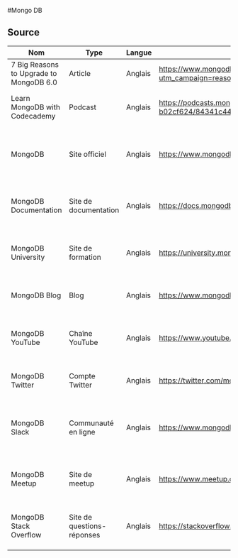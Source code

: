 #Mongo DB

## Source
| Nom | Type | Langue | Lien | Description | Tags | Note |
|-----|------|--------|------|-------------|------|------|
|7 Big Reasons to Upgrade to MongoDB 6.0|Article|Anglais|https://www.mongodb.com/blog/post/big-reasons-upgrade-mongodb-6-0?utm_campaign=reasonsupgrademongo&utm_source=twitter&utm_medium=organic_social|Mise en avant des améliorations et des nouveautés/changements|#MongoDB #upgrade #release|4/5|
|Learn MongoDB with Codecademy|Podcast|Anglais|https://podcasts.mongodb.com/public/115/The-MongoDB-Podcast-b02cf624/84341c44| Discution autour de mongo et de l'apprentissage grâce à la plateforme Codecademy|#MongoDB #Dev #Codecademy|3/5|
|MongoDB|Site officiel|Anglais|https://www.mongodb.com/|Site officiel de MongoDB, contenant des informations sur le logiciel de base de données, des exemples et des tutoriels|mongodb, base de données, logiciel|5/5|
|MongoDB Documentation|Site de documentation|Anglais|https://docs.mongodb.com/|Site de documentation de MongoDB, contenant des informations détaillées sur l'utilisation du logiciel et des exemples de code|mongodb, documentation, exemples|5/5|
|MongoDB University|Site de formation|Anglais|https://university.mongodb.com/|Site de formation de MongoDB, contenant des cours en ligne et des certifications sur l'utilisation du logiciel|mongodb, formation, cours en ligne|4/5|
|MongoDB Blog|Blog|Anglais|https://www.mongodb.com/blog|Blog de MongoDB, contenant des annonces et des mises à jour sur le logiciel|mongodb, blog, mises à jour|4/5|
|MongoDB YouTube|Chaîne YouTube|Anglais|https://www.youtube.com/user/mongodb|Chaîne YouTube de MongoDB, contenant des vidéos de conférences et de tutoriels sur l'utilisation du logiciel|mongodb, vidéo, tutoriels|4/5|
|MongoDB Twitter|Compte Twitter|Anglais|https://twitter.com/mongodb|Compte Twitter de MongoDB, contenant des mises à jour et des annonces sur le logiciel|mongodb, twitter, mises à jour|4/5|
|MongoDB Slack|Communauté en ligne|Anglais|https://www.mongodb.com/slack|Communauté en ligne de développeurs utilisant MongoDB, permettant de poser des questions et de discuter de problèmes liés au logiciel|mongodb, communauté, discussion|4/5|
|MongoDB Meetup|Site de meetup|Anglais|https://www.meetup.com/pro/mongodb/|Site de meetup pour les utilisateurs de MongoDB, permettant de trouver et de participer à des événements en personne|mongodb, meetup, événements|3/5|
|MongoDB Stack Overflow|Site de questions-réponses|Anglais|https://stackoverflow.com/questions/tagged/mongodb|Site de questions-réponses sur MongoDB, permettant de poser des questions et d'obtenir de l'aide de la communauté|mongodb, questions-réponses, aide|4/5|